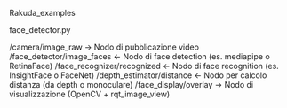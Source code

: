 Rakuda_examples

face_detector.py

/camera/image_raw               →  Nodo di pubblicazione video
/face_detector/image_faces      ←  Nodo di face detection (es. mediapipe o RetinaFace)
/face_recognizer/recognized     ←  Nodo di face recognition (es. InsightFace o FaceNet)
/depth_estimator/distance       ←  Nodo per calcolo distanza (da depth o monoculare)
/face_display/overlay           →  Nodo di visualizzazione (OpenCV + rqt_image_view)
